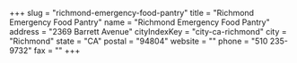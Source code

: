 +++
slug = "richmond-emergency-food-pantry"
title = "Richmond Emergency Food Pantry"
name = "Richmond Emergency Food Pantry"
address = "2369 Barrett Avenue"
cityIndexKey = "city-ca-richmond"
city = "Richmond"
state = "CA"
postal = "94804"
website = ""
phone = "510 235-9732"
fax = ""
+++
